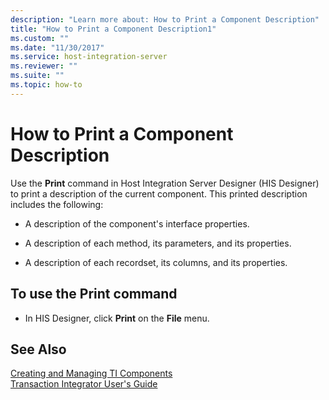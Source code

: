 ```yaml
---
description: "Learn more about: How to Print a Component Description"
title: "How to Print a Component Description1"
ms.custom: ""
ms.date: "11/30/2017"
ms.service: host-integration-server
ms.reviewer: ""
ms.suite: ""
ms.topic: how-to
---
```

# How to Print a Component Description
Use the **Print** command in Host Integration Server Designer (HIS Designer) to print a description of the current component. This printed description includes the following:  
  
-   A description of the component's interface properties.  
  
-   A description of each method, its parameters, and its properties.  
  
-   A description of each recordset, its columns, and its properties.  
  
## To use the Print command  
  
-   In HIS Designer, click **Print** on the **File** menu.  
  
## See Also  
 [Creating and Managing TI Components](../core/creating-and-managing-ti-components2.md)   
 [Transaction Integrator User's Guide](../core/transaction-integrator-user-s-guide2.md)
